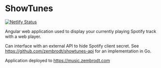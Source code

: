 # ShowTunes

[![Netlify Status](https://api.netlify.com/api/v1/badges/cdba6611-162b-41e3-a14e-bef25c09dfce/deploy-status)](https://app.netlify.com/sites/showtunes/deploys)

Angular web application used to display your currently playing Spotify track with a web player.

Can interface with an external API to hide Spotify client secret. See https://github.com/zembrodt/showtunes-api for an implementation in Go.

Application deployed to https://music.zembrodt.com
